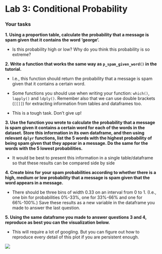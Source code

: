 Lab 3: Conditional Probability
================

### Your tasks

**1. Using a proportion table, calculate the probability that a message
is spam given that it contains the word ‘george’.**

  - Is this probability high or low? Why do you think this probability
    is so extreme?

**2. Write a function that works the same way as `p_spam_given_word()`
in the tutorial.**

  - I.e., this function should return the probability that a message is
    spam given that it contains a certain word.

  - Some functions you should use when writing your function: `which()`,
    `lapply()` and `ldply()`. Remember also that we can use double
    brackets (`[[]]`) for extracting information from tables and
    dataframes too.

  - This is a tough task. Don’t give up\!

**3. Use the function you wrote to calculate the probability that a
message is spam given it contains a certain word for each of the words
in the dataset. Store this information in its own dataframe, and then
using relevant `dplyr` functions, list the 5 words with the highest
probability of being spam given that they appear in a message. Do the
same for the words with the 5 lowest probabilities.**

  - It would be best to present this information in a single
    table/dataframe so that these results can be compared side by side

**4. Create bins for your spam probabilities according to whether there
is a high, medium or low probability that a message is spam given that
the word appears in a message.**

  - There should be three bins of width 0.33 on an interval from 0 to 1.
    (I.e., one bin for probabilities 0%-33%, one for 33%-66% and one for
    66%-100%.) Save these results as a new variable in the dataframe you
    made to answer the last question.

**5. Using the same dataframe you made to answer questions 3 and 4,
reproduce as best you can the visualization below.**

  - This will require a lot of googling. But you can figure out how to
    reproduce every detail of this plot if you are persistent
enough.

![](https://github.com/ghbutler/ECON41/blob/master/labs/lab%203/unnamed-chunk-1-1.png?raw=true)<!-- -->
